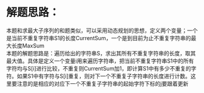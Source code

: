 解题思路：
===
本题和求最大子序列的和题类似，可以采用动态规划的思想，定义两个变量；一个是当前不重复字符串S1的长度CurrentSum，一个是到目前为止不重复字符串的最大长度MaxSum<br>
本题的解题思路是：遍历给出的字符串S，求出其所有不重复字符串的长度，取其最大值。具体是定义一个变量i用来遍历字符串，把当前不重复字符串S1中的所有字符均与S[i]进行比较，不重复则CurrentSum加1，即计算S1中有多少不重复的字符。如果S1中有字符与S[i]重复，则对下一个不重复子字符串的长度进行计数。这里要注意的是相应的对应下一个不重复子字符串的起始字符下标的j要跟着更新
